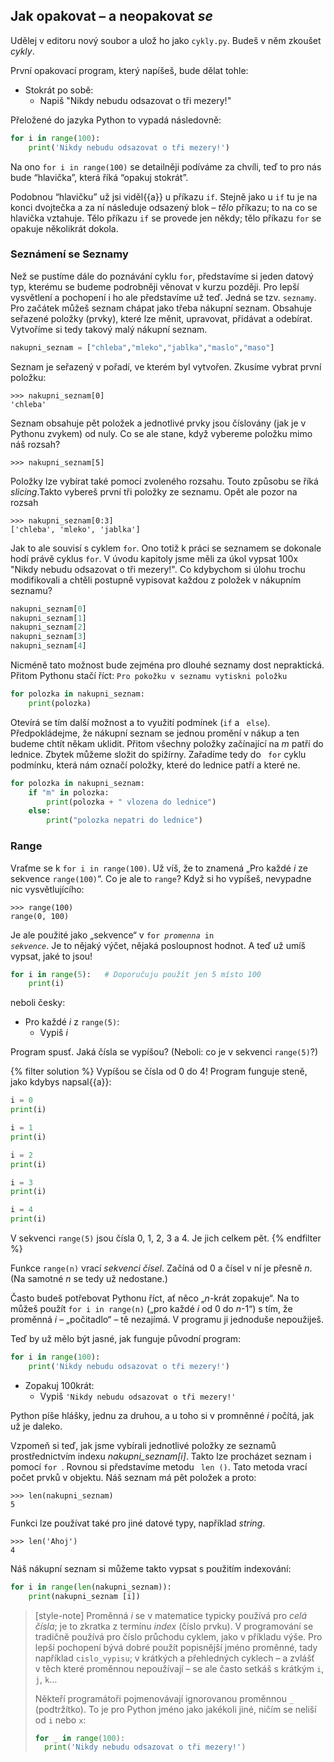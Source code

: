 ## Jak opakovat – a neopakovat *se*

Udělej v editoru nový soubor a ulož ho jako `cykly.py`.
Budeš v něm zkoušet *cykly*.

První opakovací program, který napíšeš, bude dělat tohle:

* Stokrát po sobě:
  * Napiš "Nikdy nebudu odsazovat o tři mezery!"

Přeložené do jazyka Python to vypadá následovně:

```python
for i in range(100):
    print('Nikdy nebudu odsazovat o tři mezery!')
```

Na ono `for i in range(100)` se detailněji podíváme za chvíli,
teď to pro nás bude “hlavička”, která říká “opakuj stokrát”.

Podobnou “hlavičku” už jsi viděl{{a}} u příkazu `if`.
Stejně jako u `if` tu je na konci dvojtečka a za ní následuje
odsazený blok – *tělo* příkazu; to na co se hlavička vztahuje.
Tělo příkazu `if` se provede jen někdy;
tělo příkazu `for` se opakuje několikrát dokola.


### Seznámení se Seznamy

Než se pustíme dále do poznávání cyklu `for`, představíme si jeden datový typ, kterému se budeme podrobněji věnovat v kurzu později. Pro lepší vysvětlení a pochopení i ho ale představíme už teď. 
Jedná se tzv. `seznamy`. Pro začátek můžeš seznam chápat jako třeba nákupní seznam. Obsahuje seřazené položky (prvky), které lze měnit, upravovat, přidávat a odebírat. Vytvoříme si tedy takový malý nákupní seznam.

```python
nakupni_seznam = ["chleba","mleko","jablka","maslo","maso"]
```

Seznam je seřazený v pořadí, ve kterém byl vytvořen. Zkusíme vybrat první položku:

```pycon
>>> nakupni_seznam[0]
'chleba'
```

Seznam obsahuje pět položek a jednotlivé prvky jsou číslovány (jak je v Pythonu zvykem) od nuly. Co se ale stane, když vybereme položku mimo náš rozsah?

```pycon
>>> nakupni_seznam[5]
```

Položky lze vybírat také pomocí zvoleného rozsahu. Touto způsobu se říká *slicing*.Takto vybereš první tři položky ze seznamu. Opět ale pozor na rozsah

```pycon
>>> nakupni_seznam[0:3]
['chleba', 'mleko', 'jablka']
```

Jak to ale souvisí s cyklem `for`. Ono totiž k práci se seznamem se dokonale hodí právě cyklus `for`. V úvodu kapitoly jsme měli za úkol vypsat 100x "Nikdy nebudu odsazovat o tři mezery!". Co kdybychom si úlohu trochu modifikovali a chtěli postupně vypisovat každou z položek v nákupním seznamu?

```python
nakupni_seznam[0]
nakupni_seznam[1]
nakupni_seznam[2]
nakupni_seznam[3]
nakupni_seznam[4]
```

Nicméně tato možnost bude zejména pro dlouhé seznamy dost nepraktická. 
Přitom Pythonu stačí říct: `Pro pokožku v seznamu vytiskni položku` 

```python
for polozka in nakupni_seznam:
    print(polozka)
```

Otevírá se tím další možnost a to využití podmínek (`if` a ` else`). Předpokládejme, že nákupní seznam se jednou promění v nákup a ten budeme chtít někam uklidit. Přitom všechny položky začínající na *m* patří do lednice. Zbytek můžeme složit do spižírny. Zařadíme tedy do ` for` cyklu podmínku, která nám označí položky, které do lednice patří a které ne.

```python
for polozka in nakupni_seznam:
    if "m" in polozka:
        print(polozka + " vlozena do lednice")
    else:
        print("polozka nepatri do lednice")
```

### Range

Vraťme se k `for i in range(100)`.
Už víš, že to znamená „Pro každé <var>i</var> ze sekvence `range(100)`“.
Co je ale to `range`? Když si ho vypíšeš, nevypadne nic vysvětlujícího:

```pycon
>>> range(100)
range(0, 100)
```

Je ale použité jako „sekvence“
v <code>for <var>promenna</var> in <var>sekvence</var></code>.
Je to nějaký výčet, nějaká posloupnost hodnot.
A teď už umíš vypsat, jaké to jsou!

```python
for i in range(5):   # Doporučuju použít jen 5 místo 100
    print(i)
```

neboli česky:

* Pro každé <var>i</var> z `range(5)`:
  * Vypiš <var>i</var>

Program spusť. Jaká čísla se vypíšou? (Neboli: co je v sekvenci `range(5)`?)

{% filter solution %}
Vypíšou se čísla od 0 do 4!
Program funguje steně, jako kdybys napsal{{a}}:

```python
i = 0
print(i)

i = 1
print(i)

i = 2
print(i)

i = 3
print(i)

i = 4
print(i)
```

V sekvenci `range(5)` jsou čísla 0, 1, 2, 3 a 4. Je jich celkem pět.
{% endfilter %}

Funkce `range(n)` vrací *sekvenci čísel*.
Začíná od 0 a čísel v ní je přesně <var>n</var>.
(Na samotné <var>n</var> se tedy už nedostane.)

Často budeš potřebovat Pythonu říct, ať něco „<var>n</var>-krát zopakuje“.
Na to můžeš použít `for i in range(n)` („pro každé <var>i</var> od 0 do
<var>n</var>-1“) s tím, že proměnná <var>i</var> – „počitadlo“ – tě nezajímá.
V programu ji jednoduše nepoužiješ.

Teď by už mělo být jasné, jak funguje původní program:

```python
for i in range(100):
    print('Nikdy nebudu odsazovat o tři mezery!')
```

* Zopakuj 100krát:
  * Vypiš `'Nikdy nebudu odsazovat o tři mezery!'`

Python píše hlášky, jednu za druhou, a u toho si v promněnné <var>i</var>
počítá, jak už je daleko.

Vzpomeň si teď, jak jsme vybírali jednotlivé položky ze seznamů prostřednictvím indexu *nakupni_seznam[i]*. Takto lze procházet seznam i pomocí `for `. Rovnou si představíme metodu ` len ()`. Tato metoda vrací počet prvků v objektu. Náš seznam má pět položek a proto:

```pycon
>>> len(nakupni_seznam)
5
```

Funkci lze používat také pro jiné datové typy, například *string*.

```pycon
>>> len('Ahoj')
4
```

Náš nákupní seznam si můžeme takto vypsat s použitím indexování: 

```python
for i in range(len(nakupni_seznam)):
    print(nakupni_seznam [i])
```

> [style-note]
> Proměnná <var>i</var> se v matematice typicky používá pro *celá čísla*;
> je to zkratka z termínu *index* (číslo prvku).
> V programování se tradičně používá pro číslo průchodu cyklem,
> jako v příkladu výše.
> Pro lepší pochopení bývá dobré použít popisnější jméno proměnné, tady
> například `cislo_vypisu`; v krátkých a přehledných cyklech – a zvlášť v těch
> které proměnnou nepoužívají – se ale často setkáš s krátkým `i`, `j`, `k`…
>
> Někteří programátoři pojmenovávají ignorovanou proměnnou `_` (podtržítko).
> To je pro Python jméno jako jakékoli jiné, ničím se neliší od `i` nebo `x`:
>
>```python
>for _ in range(100):
>   print('Nikdy nebudu odsazovat o tři mezery!')
>```
